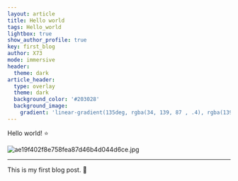 ```yaml
---
layout: article
title: Hello world
tags: Hello_world
lightbox: true
show_author_profile: true
key: first_blog
author: X73
mode: immersive
header:
  theme: dark
article_header:
  type: overlay
  theme: dark
  background_color: '#203028'
  background_image:
    gradient: 'linear-gradient(135deg, rgba(34, 139, 87 , .4), rgba(139, 34, 139, .4))'
---
```


Hello world! :star:

![ae19f402f8e758fea87d46b4d044d6ce.jpg](https://i.loli.net/2021/01/20/FiPHh8ou1vR2djT.jpg)



<!--more-->

---

This is my first blog post. :rainbow:

<!--[![Star This Project](https://img.shields.io/github/stars/kitian616/jekyll-TeXt-theme.svg?label=Stars&style=social)](https://github.com/kitian616/jekyll-TeXt-theme/)-->


